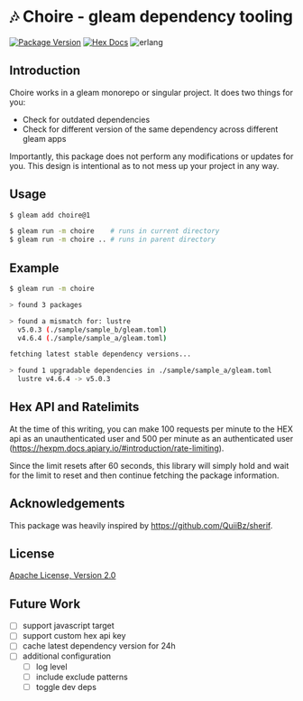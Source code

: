 # 🎶 Choire - gleam dependency tooling

[![Package Version](https://img.shields.io/hexpm/v/choire)](https://hex.pm/packages/choire)
[![Hex Docs](https://img.shields.io/badge/hex-docs-ffaff3)](https://hexdocs.pm/choire/)
![erlang](https://img.shields.io/badge/target-erlang-a2003e)

## Introduction

Choire works in a gleam monorepo or singular project. It does two things for you:
- Check for outdated dependencies
- Check for different version of the same dependency across different gleam apps

Importantly, this package does not perform any modifications or updates for you.
This design is intentional as to not mess up your project in any way.

## Usage

```sh
$ gleam add choire@1
```

```sh
$ gleam run -m choire    # runs in current directory
$ gleam run -m choire .. # runs in parent directory
```

## Example

```sh
$ gleam run -m choire

> found 3 packages

> found a mismatch for: lustre
  v5.0.3 (./sample/sample_b/gleam.toml)
  v4.6.4 (./sample/sample_a/gleam.toml)

fetching latest stable dependency versions...

> found 1 upgradable dependencies in ./sample/sample_a/gleam.toml
  lustre v4.6.4 -> v5.0.3

```

## Hex API and Ratelimits

At the time of this writing, you can make 100 requests per minute to the HEX api as an
unauthenticated user and 500 per minute as an authenticated user
(https://hexpm.docs.apiary.io/#introduction/rate-limiting).

Since the limit resets after 60 seconds, this library will simply hold and wait for the limit
to reset and then continue fetching the package information.

## Acknowledgements

This package was heavily inspired by https://github.com/QuiiBz/sherif.

## License
[Apache License, Version 2.0](./LICENSE)

## Future Work

- [ ] support javascript target
- [ ] support custom hex api key
- [ ] cache latest dependency version for 24h
- [ ] additional configuration
  - [ ] log level
  - [ ] include exclude patterns
  - [ ] toggle dev deps

